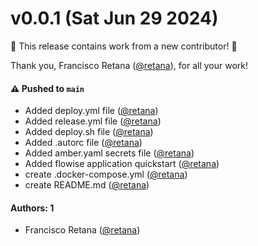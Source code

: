 # v0.0.1 (Sat Jun 29 2024)

:tada: This release contains work from a new contributor! :tada:

Thank you, Francisco Retana ([@retana](https://github.com/retana)), for all your work!

#### ⚠️ Pushed to `main`

- Added deploy.yml file ([@retana](https://github.com/retana))
- Added release.yml file ([@retana](https://github.com/retana))
- Added deploy.sh file ([@retana](https://github.com/retana))
- Added .autorc file ([@retana](https://github.com/retana))
- Added amber.yaml secrets file ([@retana](https://github.com/retana))
- Added flowise application quickstart ([@retana](https://github.com/retana))
- create .docker-compose.yml ([@retana](https://github.com/retana))
- create README.md ([@retana](https://github.com/retana))

#### Authors: 1

- Francisco Retana ([@retana](https://github.com/retana))
